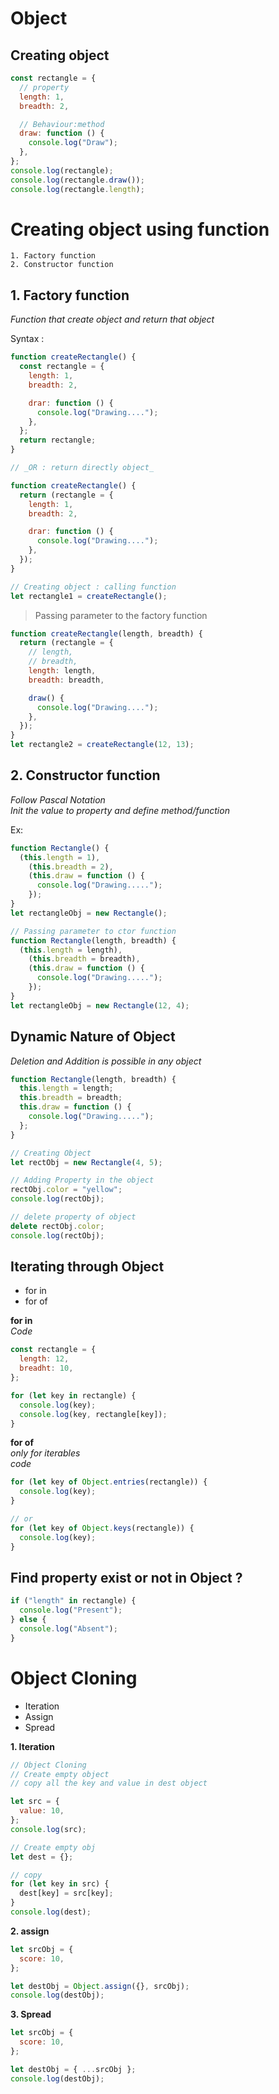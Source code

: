 # Object

## Creating object

```javascript
const rectangle = {
  // property
  length: 1,
  breadth: 2,

  // Behaviour:method
  draw: function () {
    console.log("Draw");
  },
};
console.log(rectangle);
console.log(rectangle.draw());
console.log(rectangle.length);
```

# Creating object using function

    1. Factory function
    2. Constructor function

## 1. Factory function

_Function that create object and return that object_

Syntax :

```javascript
function createRectangle() {
  const rectangle = {
    length: 1,
    breadth: 2,

    drar: function () {
      console.log("Drawing....");
    },
  };
  return rectangle;
}

// _OR : return directly object_

function createRectangle() {
  return (rectangle = {
    length: 1,
    breadth: 2,

    drar: function () {
      console.log("Drawing....");
    },
  });
}

// Creating object : calling function
let rectangle1 = createRectangle();
```

> Passing parameter to the factory function

```javascript
function createRectangle(length, breadth) {
  return (rectangle = {
    // length,
    // breadth,
    length: length,
    breadth: breadth,

    draw() {
      console.log("Drawing....");
    },
  });
}
let rectangle2 = createRectangle(12, 13);
```

## 2. Constructor function

_Follow Pascal Notation_  
_Init the value to property and define method/function_

Ex:

```javascript
function Rectangle() {
  (this.length = 1),
    (this.breadth = 2),
    (this.draw = function () {
      console.log("Drawing.....");
    });
}
let rectangleObj = new Rectangle();

// Passing parameter to ctor function
function Rectangle(length, breadth) {
  (this.length = length),
    (this.breadth = breadth),
    (this.draw = function () {
      console.log("Drawing.....");
    });
}
let rectangleObj = new Rectangle(12, 4);
```

## Dynamic Nature of Object

_Deletion and Addition is possible in any object_

```javascript
function Rectangle(length, breadth) {
  this.length = length;
  this.breadth = breadth;
  this.draw = function () {
    console.log("Drawing.....");
  };
}

// Creating Object
let rectObj = new Rectangle(4, 5);

// Adding Property in the object
rectObj.color = "yellow";
console.log(rectObj);

// delete property of object
delete rectObj.color;
console.log(rectObj);
```

## Iterating through Object

- for in
- for of

**for in**  
_Code_

```javascript
const rectangle = {
  length: 12,
  breadht: 10,
};

for (let key in rectangle) {
  console.log(key);
  console.log(key, rectangle[key]);
}
```

**for of**  
_only for iterables_  
_code_

```javascript
for (let key of Object.entries(rectangle)) {
  console.log(key);
}

// or
for (let key of Object.keys(rectangle)) {
  console.log(key);
}
```

## Find property exist or not in Object ?

```javascript
if ("length" in rectangle) {
  console.log("Present");
} else {
  console.log("Absent");
}
```

# Object Cloning

- Iteration
- Assign
- Spread

**1. Iteration**

```javascript
// Object Cloning
// Create empty object
// copy all the key and value in dest object

let src = {
  value: 10,
};
console.log(src);

// Create empty obj
let dest = {};

// copy
for (let key in src) {
  dest[key] = src[key];
}
console.log(dest);
```

**2. assign**

```javascript
let srcObj = {
  score: 10,
};

let destObj = Object.assign({}, srcObj);
console.log(destObj);
```

**3. Spread**

```javascript
let srcObj = {
  score: 10,
};

let destObj = { ...srcObj };
console.log(destObj);
```
